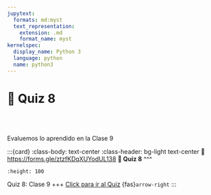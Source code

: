 ```yaml
---
jupytext:
  formats: md:myst
  text_representation:
    extension: .md
    format_name: myst
kernelspec:
  display_name: Python 3
  language: python
  name: python3
---
```


# 🔨 Quiz 8

<div>
    <p style="color:transparent">---------------------------------------------------------------------------------------------------------------------------------------------</p>
</div>

Evaluemos lo aprendido en la Clase 9

:::{card}
:class-body: text-center
:class-header: bg-light text-center
:link: https://forms.gle/ztzfKDqXUYodUL138
**💬 Quiz 8**
^^^
```{image} https://upload.wikimedia.org/wikipedia/commons/thumb/c/c2/Google_Forms_logo_%282014-2020%29.svg/1489px-Google_Forms_logo_%282014-2020%29.svg.png
:height: 100
```

Quiz 8: Clase 9
+++
[Click para ir al Quiz](https://forms.gle/ztzfKDqXUYodUL138) {fas}`arrow-right`
:::
